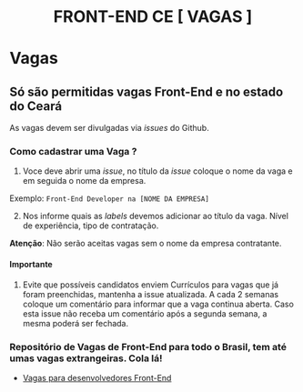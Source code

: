 <p align="center">
<!-- <img src="https://github.com/frontendbr/brand/blob/master/src/png/logo-600px--horizontal--color.png" width="400" alt="Front-end Brasil"> -->
</p>
<h1 align="center">FRONT-END CE [ VAGAS ]</h1>

# Vagas
## Só são permitidas vagas Front-End e no estado do Ceará

As vagas devem ser divulgadas via _issues_ do Github.


### Como cadastrar uma Vaga ?

1. Voce deve abrir uma _issue_, no título da _issue_ coloque o nome da vaga e em seguida o nome da empresa.

Exemplo: ` Front-End Developer na [NOME DA EMPRESA] `

2. Nos informe quais as _labels_ devemos adicionar ao título da vaga. Nível de experiência, tipo de contratação.

**Atenção**: Não serão aceitas vagas sem o nome da empresa contratante.

#### Importante

1. Evite que possíveis candidatos enviem Currículos para vagas que já foram preenchidas, mantenha a issue atualizada. A cada 2 semanas coloque um comentário para informar que a vaga continua aberta. Caso esta issue não receba um comentário após a segunda semana, a mesma poderá ser fechada.
<!-- 
2. Se a vaga está pendente de informação ou estiver fora do padrão especificado no [modelo da issue]
(https://github.com/frontend-ce/vagas/blob/master/.github/issue_template.md),
 um dos moderadores ou administradores poderá fechar a issue. Ela pode ser reaberta a qualquer momento, desde que tenha sido devidamente preenchida. -->

<!-- ### Siga nosso Twitter <img src="https://cloud.githubusercontent.com/assets/3603793/18564664/f0a4eb36-7b62-11e6-83f8-4eaebee644b0.png" alt="Twitter" width="30" />

Todas as oportunidades serão automaticamente compartilhadas no [@frontendbrvagas](https://twitter.com/frontendbrvagas). -->

### Repositório de Vagas de Front-End para todo o Brasil, tem até umas vagas extrangeiras. Cola lá!

- [Vagas para desenvolvedores Front-End](https://github.com/frontendbr/vagas)

<!-- ## Licença -->
<!-- 
[MIT](/LICENSE) &copy; FrontendBR -->

<!-- ## Repositórios da Front-End Brasil

- [Fórum](https://github.com/frontendbr/forum)
- [Eventos](https://github.com/frontendbr/eventos)
- [Vagas](https://github.com/frontendbr/vagas)
- [Doe um livro](https://github.com/frontendbr/doe-um-livro)
- [Poste mais!](https://github.com/frontendbr/poste-mais)
- [Open Source](https://github.com/frontendbr/open-source)
- [Front-End Week](https://github.com/frontendbr/frontendweek)
- [Sugestões](https://github.com/frontendbr/sugestoes)
- [Survey](https://github.com/frontendbr/survey) -->
